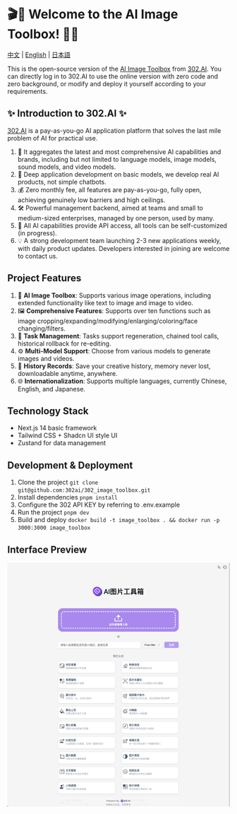 # 🎬🤖 Welcome to the AI Image Toolbox! 🚀✨

[中文](README_zh.md) | [English](README.md) | [日本語](README_ja.md)

This is the open-source version of the [AI Image Toolbox](https://302.ai/tools/pictool/) from [302.AI](https://302.ai). You can directly log in to 302.AI to use the online version with zero code and zero background, or modify and deploy it yourself according to your requirements.

## ✨ Introduction to 302.AI ✨

[302.AI](https://302.ai) is a pay-as-you-go AI application platform that solves the last mile problem of AI for practical use.

1. 🧠 It aggregates the latest and most comprehensive AI capabilities and brands, including but not limited to language models, image models, sound models, and video models.
2. 🚀 Deep application development on basic models, we develop real AI products, not simple chatbots.
3. 💰 Zero monthly fee, all features are pay-as-you-go, fully open, achieving genuinely low barriers and high ceilings.
4. 🛠 Powerful management backend, aimed at teams and small to medium-sized enterprises, managed by one person, used by many.
5. 🔗 All AI capabilities provide API access, all tools can be self-customized (in progress).
6. 💡 A strong development team launching 2-3 new applications weekly, with daily product updates. Developers interested in joining are welcome to contact us.

## Project Features

1. 🎥 **AI Image Toolbox**: Supports various image operations, including extended functionality like text to image and image to video.
2. 🖼️ **Comprehensive Features**: Supports over ten functions such as image cropping/expanding/modifying/enlarging/coloring/face changing/filters.
3. 🔄 **Task Management**: Tasks support regeneration, chained tool calls, historical rollback for re-editing.
4. ⚙️ **Multi-Model Support**: Choose from various models to generate images and videos.
5. 📜 **History Records**: Save your creative history, memory never lost, downloadable anytime, anywhere.
6. 🌐 **Internationalization**: Supports multiple languages, currently Chinese, English, and Japanese.

## Technology Stack

- Next.js 14 basic framework
- Tailwind CSS + Shadcn UI style UI
- Zustand for data management

## Development & Deployment

1. Clone the project `git clone git@github.com:302ai/302_image_toolbox.git`
2. Install dependencies `pnpm install`
3. Configure the 302 API KEY by referring to .env.example
4. Run the project `pnpm dev`
5. Build and deploy `docker build -t image_toolbox . && docker run -p 3000:3000 image_toolbox`

## Interface Preview

![pic-tool](docs/zh/pic-tool.png)